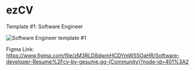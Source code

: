 # ezCV

Template #1: Software Engineer

![Software Engineer template #1](./images/template#1)


Figma Link: https://www.figma.com/file/zM3RLD8dwmHCDYmW55OaHR/Software-developer-Resume%2Fcv-by-gesume.gg-(Community)?node-id=401%3A2
